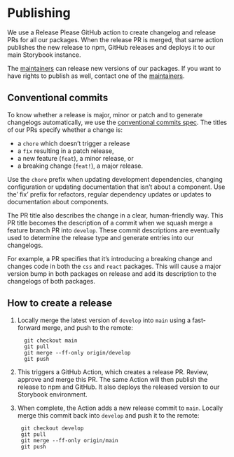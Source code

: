 # Publishing

We use a Release Please GitHub action to create changelog and release PRs for all our packages.
When the release PR is merged, that same action publishes the new release to npm, GitHub releases and deploys it to our main Storybook instance.

The [maintainers](./documentation/maintainers.md) can release new versions of our packages.
If you want to have rights to publish as well, contact one of the [maintainers](./maintainers.md).

## Conventional commits

To know whether a release is major, minor or patch and to generate changelogs automatically, we use the [conventional commits spec](https://www.conventionalcommits.org/en/v1.0.0/).
The titles of our PRs specify whether a change is:

- a `chore` which doesn’t trigger a release
- a `fix` resulting in a patch release,
- a new feature (`feat`), a minor release, or
- a breaking change (`feat!`), a major release.

Use the `chore` prefix when updating development dependencies, changing configuration or updating documentation that isn’t about a component.
Use the’ fix’ prefix for refactors, regular dependency updates or updates to documentation about components.

The PR title also describes the change in a clear, human-friendly way.
This PR title becomes the description of a commit when we squash merge a feature branch PR into `develop`.
These commit descriptions are eventually used to determine the release type and generate entries into our changelogs.

For example, a PR specifies that it’s introducing a breaking change and changes code in both the `css` and `react` packages.
This will cause a major version bump in both packages on release and add its description to the changelogs of both packages.

## How to create a release

1. Locally merge the latest version of `develop` into `main` using a fast-forward merge, and push to the remote:

   ```shell
     git checkout main
     git pull
     git merge --ff-only origin/develop
     git push
   ```

2. This triggers a GitHub Action, which creates a release PR.
   Review, approve and merge this PR.
   The same Action will then publish the release to npm and GitHub.
   It also deploys the released version to our Storybook environment.
3. When complete, the Action adds a new release commit to `main`.
   Locally merge this commit back into `develop` and push it to the remote:

   ```shell
    git checkout develop
    git pull
    git merge --ff-only origin/main
    git push
   ```
